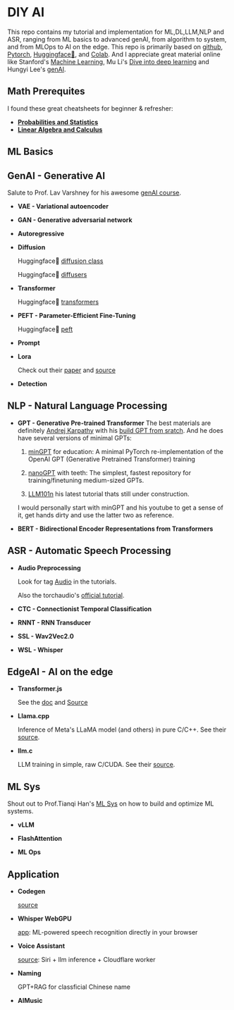 # DIY AI

This repo contains my tutorial and implementation for ML,DL,LLM,NLP and ASR, ranging from ML basics to advanced genAI, from algorithm to system, and from MLOps to AI on the edge.
This repo is primarily based on [github](https://github.com), [Pytorch](https://pytorch.org), [Huggingface🤗](https://huggingface.co), and [Colab](https://colab.research.google.com). And I appreciate great material online like Stanford's [Machine Learning](https://cs229.stanford.edu/), Mu Li's [Dive into deep learning](https://d2l.ai/) and Hungyi Lee's [genAI](https://speech.ee.ntu.edu.tw/~hylee/genai/2024-spring.php).

## Math Prerequites

I found these great cheatsheets for beginner & refresher:

- **[Probabilities and Statistics](https://stanford.edu/~shervine/teaching/cs-229/refresher-probabilities-statistics)**
- **[Linear Algebra and Calculus](https://stanford.edu/~shervine/teaching/cs-229/refresher-algebra-calculus)**

## ML Basics

## GenAI - Generative AI

Salute to Prof. Lav Varshney for his awesome [genAI course](https://courses.grainger.illinois.edu/ECE598LV/sp2022/).

- **VAE - Variational autoencoder**
- **GAN - Generative adversarial network**
- **Autoregressive**
- **Diffusion**

    Huggingface🤗 [diffusion class](https://github.com/huggingface/diffusion-models-class)

    Huggingface🤗 [diffusers](https://github.com/huggingface/diffusers)

- **Transformer**

    Huggingface🤗 [transformers](https://github.com/huggingface/transformers)

- **PEFT - Parameter-Efficient Fine-Tuning**

    Huggingface🤗 [peft](https://github.com/huggingface/peft)

- **Prompt**
- **Lora**

    Check out their [paper](https://arxiv.org/abs/2106.09685) and [source](https://github.com/microsoft/LoRA)

- **Detection**

## NLP - Natural Language Processing

- **GPT - Generative Pre-trained Transformer**
    The best materials are definitely [Andrej Karpathy](https://github.com/karpathy) with his [build GPT from sratch](https://www.youtube.com/watch?v=kCc8FmEb1nY&list=PLAqhIrjkxbuWI23v9cThsA9GvCAUhRvKZ&index=7&ab_channel=AndrejKarpathy). And he does have several versions of minimal GPTs:

    1. [minGPT](https://github.com/karpathy/minGPT) for education: A minimal PyTorch re-implementation of the OpenAI GPT (Generative Pretrained Transformer) training

    2. [nanoGPT](https://github.com/karpathy/nanoGPT) with teeth: The simplest, fastest repository for training/finetuning medium-sized GPTs.

    3. [LLM101n](https://github.com/karpathy/LLM101n) his latest tutorial thats still under construction.

    I would personally start with minGPT and his youtube to get a sense of it, get hands dirty and use the latter two as reference.

- **BERT - Bidirectional Encoder Representations from Transformers**

## ASR - Automatic Speech Processing

- **Audio Preprocessing**

    Look for tag [Audio](https://pytorch.org/tutorials/index.html) in the tutorials.

    Also the torchaudio's [official tutorial](https://pytorch.org/tutorials/beginner/audio_preprocessing_tutorial.html).

- **CTC - Connectionist Temporal Classification**
- **RNNT - RNN Transducer**
- **SSL - Wav2Vec2.0**
- **WSL - Whisper**

## EdgeAI - AI on the edge

- **Transformer.js**

    See the [doc](https://xenova.github.io/transformers.js/) and [Source](https://github.com/xenova/transformers.js)

- **Llama.cpp**

    Inference of Meta's LLaMA model (and others) in pure C/C++. See their [source](https://github.com/ggerganov/llama.cpp).

- **llm.c**

    LLM training in simple, raw C/CUDA. See their [source](https://github.com/karpathy/llm.c).

## ML Sys

Shout out to Prof.Tianqi Han's [ML Sys](https://catalyst.cs.cmu.edu/15-884-mlsys-sp21/) on how to build and optimize ML systems.

- **vLLM**

- **FlashAttention**

- **ML Ops**

## Application

- **Codegen**

    [source](https://github.com/salesforce/CodeGen)

- **Whisper WebGPU**

    [app](https://huggingface.co/spaces/Xenova/whisper-webgpu): ML-powered speech recognition directly in your browser

- **Voice Assistant**

    [source](https://github.com/fatwang2/siri-ultra): Siri + llm inference + Cloudflare worker

- **Naming**

    GPT+RAG for classficial Chinese name
- **AIMusic**
